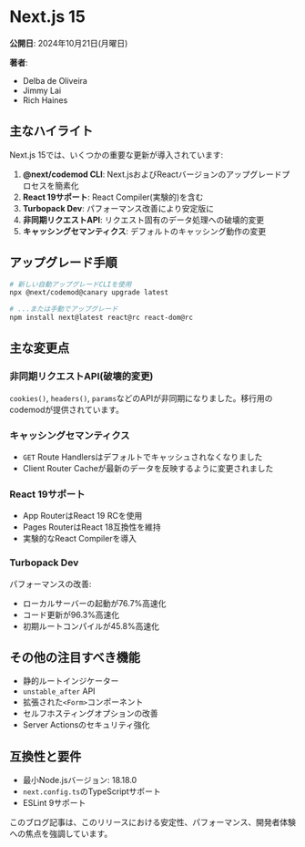 # Next.js 15

**公開日**: 2024年10月21日(月曜日)

**著者**:
- Delba de Oliveira
- Jimmy Lai
- Rich Haines

## 主なハイライト

Next.js 15では、いくつかの重要な更新が導入されています:

1. **@next/codemod CLI**: Next.jsおよびReactバージョンのアップグレードプロセスを簡素化
2. **React 19サポート**: React Compiler(実験的)を含む
3. **Turbopack Dev**: パフォーマンス改善により安定版に
4. **非同期リクエストAPI**: リクエスト固有のデータ処理への破壊的変更
5. **キャッシングセマンティクス**: デフォルトのキャッシング動作の変更

## アップグレード手順

```bash
# 新しい自動アップグレードCLIを使用
npx @next/codemod@canary upgrade latest

# ...または手動でアップグレード
npm install next@latest react@rc react-dom@rc
```

## 主な変更点

### 非同期リクエストAPI(破壊的変更)

`cookies()`, `headers()`, `params`などのAPIが非同期になりました。移行用のcodemodが提供されています。

### キャッシングセマンティクス

- `GET` Route Handlersはデフォルトでキャッシュされなくなりました
- Client Router Cacheが最新のデータを反映するように変更されました

### React 19サポート

- App RouterはReact 19 RCを使用
- Pages RouterはReact 18互換性を維持
- 実験的なReact Compilerを導入

### Turbopack Dev

パフォーマンスの改善:
- ローカルサーバーの起動が76.7%高速化
- コード更新が96.3%高速化
- 初期ルートコンパイルが45.8%高速化

## その他の注目すべき機能

- 静的ルートインジケーター
- `unstable_after` API
- 拡張された`<Form>`コンポーネント
- セルフホスティングオプションの改善
- Server Actionsのセキュリティ強化

## 互換性と要件

- 最小Node.jsバージョン: 18.18.0
- `next.config.ts`のTypeScriptサポート
- ESLint 9サポート

このブログ記事は、このリリースにおける安定性、パフォーマンス、開発者体験への焦点を強調しています。
